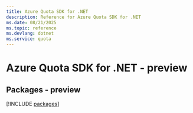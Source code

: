 ```yaml
---
title: Azure Quota SDK for .NET
description: Reference for Azure Quota SDK for .NET
ms.date: 08/21/2025
ms.topic: reference
ms.devlang: dotnet
ms.service: quota
---
```

# Azure Quota SDK for .NET - preview
## Packages - preview
[!INCLUDE [packages](quota-index.md)]